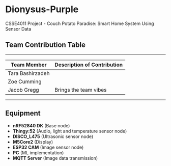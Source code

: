 # Dionysus-Purple
CSSE4011 Project - Couch Potato Paradise: Smart Home System Using Sensor Data

## Team Contribution Table
---

| Team Member      | Description of Contribution                                                             |
|------------------|-----------------------------------------------------------------------------------------|
| Tara Bashirzadeh |   |
| Zoe Cumming      |   |
| Jacob Gregg      |   Brings the team vibes

---

## Equipment
- **nRF52840 DK** (Base node)
- **Thingy:52** (Audio, light and temperature sensor node)
- **DISCO_L475** (Ultrasonic sensor node)
- **M5Core2** (Display)
- **ESP32 CAM** (Image sensor node)
- **PC** (ML implementation)
- **MQTT Server** (Image data transmission)